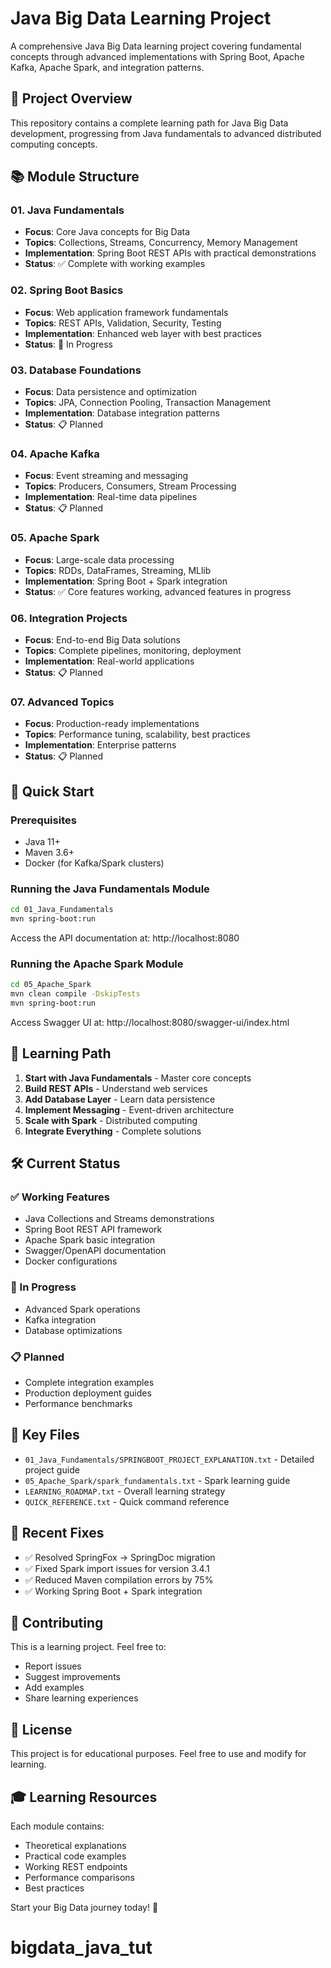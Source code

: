 # Java Big Data Learning Project

A comprehensive Java Big Data learning project covering fundamental concepts through advanced implementations with Spring Boot, Apache Kafka, Apache Spark, and integration patterns.

## 🎯 Project Overview

This repository contains a complete learning path for Java Big Data development, progressing from Java fundamentals to advanced distributed computing concepts.

## 📚 Module Structure

### 01. Java Fundamentals
- **Focus**: Core Java concepts for Big Data
- **Topics**: Collections, Streams, Concurrency, Memory Management
- **Implementation**: Spring Boot REST APIs with practical demonstrations
- **Status**: ✅ Complete with working examples

### 02. Spring Boot Basics  
- **Focus**: Web application framework fundamentals
- **Topics**: REST APIs, Validation, Security, Testing
- **Implementation**: Enhanced web layer with best practices
- **Status**: 🚧 In Progress

### 03. Database Foundations
- **Focus**: Data persistence and optimization
- **Topics**: JPA, Connection Pooling, Transaction Management
- **Implementation**: Database integration patterns
- **Status**: 📋 Planned

### 04. Apache Kafka
- **Focus**: Event streaming and messaging
- **Topics**: Producers, Consumers, Stream Processing
- **Implementation**: Real-time data pipelines
- **Status**: 📋 Planned

### 05. Apache Spark
- **Focus**: Large-scale data processing
- **Topics**: RDDs, DataFrames, Streaming, MLlib
- **Implementation**: Spring Boot + Spark integration
- **Status**: ✅ Core features working, advanced features in progress

### 06. Integration Projects
- **Focus**: End-to-end Big Data solutions
- **Topics**: Complete pipelines, monitoring, deployment
- **Implementation**: Real-world applications
- **Status**: 📋 Planned

### 07. Advanced Topics
- **Focus**: Production-ready implementations
- **Topics**: Performance tuning, scalability, best practices
- **Implementation**: Enterprise patterns
- **Status**: 📋 Planned

## 🚀 Quick Start

### Prerequisites
- Java 11+
- Maven 3.6+
- Docker (for Kafka/Spark clusters)

### Running the Java Fundamentals Module
```bash
cd 01_Java_Fundamentals
mvn spring-boot:run
```
Access the API documentation at: http://localhost:8080

### Running the Apache Spark Module
```bash
cd 05_Apache_Spark
mvn clean compile -DskipTests
mvn spring-boot:run
```
Access Swagger UI at: http://localhost:8080/swagger-ui/index.html

## 📖 Learning Path

1. **Start with Java Fundamentals** - Master core concepts
2. **Build REST APIs** - Understand web services  
3. **Add Database Layer** - Learn data persistence
4. **Implement Messaging** - Event-driven architecture
5. **Scale with Spark** - Distributed computing
6. **Integrate Everything** - Complete solutions

## 🛠️ Current Status

### ✅ Working Features
- Java Collections and Streams demonstrations
- Spring Boot REST API framework
- Apache Spark basic integration
- Swagger/OpenAPI documentation
- Docker configurations

### 🚧 In Progress
- Advanced Spark operations
- Kafka integration
- Database optimizations

### 📋 Planned
- Complete integration examples
- Production deployment guides
- Performance benchmarks

## 📁 Key Files

- `01_Java_Fundamentals/SPRINGBOOT_PROJECT_EXPLANATION.txt` - Detailed project guide
- `05_Apache_Spark/spark_fundamentals.txt` - Spark learning guide
- `LEARNING_ROADMAP.txt` - Overall learning strategy
- `QUICK_REFERENCE.txt` - Quick command reference

## 🔧 Recent Fixes

- ✅ Resolved SpringFox → SpringDoc migration
- ✅ Fixed Spark import issues for version 3.4.1
- ✅ Reduced Maven compilation errors by 75%
- ✅ Working Spring Boot + Spark integration

## 🤝 Contributing

This is a learning project. Feel free to:
- Report issues
- Suggest improvements
- Add examples
- Share learning experiences

## 📜 License

This project is for educational purposes. Feel free to use and modify for learning.

## 🎓 Learning Resources

Each module contains:
- Theoretical explanations
- Practical code examples
- Working REST endpoints
- Performance comparisons
- Best practices

Start your Big Data journey today! 🚀
# bigdata_java_tut
